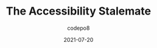 ---
author: codepo8
date: 2021-07-20
permalink: false
tags:
  - accessibility
  - meta
target_url: https://christianheilmann.com/2021/07/20/the-accessibility-stalemate/
title: The Accessibility Stalemate
---